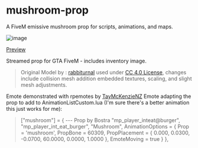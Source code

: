 # mushroom-prop
A FiveM emissive mushroom prop for scripts, animations, and maps.


![image](https://user-images.githubusercontent.com/119994243/219803078-1bcab539-5f14-4b15-9d52-e09c5a737a2d.png)

[Preview](https://streamable.com/i1uohx)

Streamed prop for GTA FiveM - includes inventory image.

> Original Model by : [rabbiturnal](https://sketchfab.com/rabbiturnal) used under [CC 4.0 License](https://creativecommons.org/licenses/by/4.0/), changes include collision mesh addition embedded textures, scaling, and slight mesh adjustments. 

Emote demonstrated with rpemotes by [TayMcKenzieNZ](https://github.com/TayMcKenzieNZ/rpemotes) 
Emote adapting the prop to add to AnimationListCustom.lua (I'm sure there's a better animation this just works for me):
>    ["mushroom"] = { --- Prop by Bostra
        "mp_player_inteat@burger",
        "mp_player_int_eat_burger",
        "Mushroom",
        AnimationOptions = {
            Prop = 'mushroom',
            PropBone = 60309,
            PropPlacement = {
                0.000,
                0.0300,
                -0.0700,
                60.0000,
                0.0000,
                1.0000
            },
            EmoteMoving = true
        }
    },

